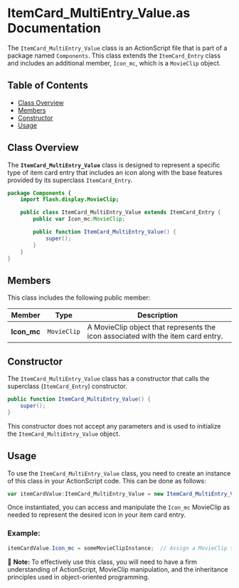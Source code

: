 # ItemCard_MultiEntry_Value.as Documentation

The `ItemCard_MultiEntry_Value` class is an ActionScript file that is part of a package named `Components`. This class extends the `ItemCard_Entry` class and includes an additional member, `Icon_mc`, which is a `MovieClip` object.

## Table of Contents
- [Class Overview](#class-overview)
- [Members](#members)
- [Constructor](#constructor)
- [Usage](#usage)

## Class Overview
The **`ItemCard_MultiEntry_Value`** class is designed to represent a specific type of item card entry that includes an icon along with the base features provided by its superclass `ItemCard_Entry`.

```actionscript
package Components {
    import flash.display.MovieClip;

    public class ItemCard_MultiEntry_Value extends ItemCard_Entry {
        public var Icon_mc:MovieClip;

        public function ItemCard_MultiEntry_Value() {
            super();
        }
    }
}
```

## Members

This class includes the following public member:

| Member | Type | Description |
| --- | --- | --- |
| **Icon_mc** | `MovieClip` | A MovieClip object that represents the icon associated with the item card entry. |

## Constructor

The `ItemCard_MultiEntry_Value` class has a constructor that calls the superclass (`ItemCard_Entry`) constructor.

```actionscript
public function ItemCard_MultiEntry_Value() {
    super();
}
```

This constructor does not accept any parameters and is used to initialize the `ItemCard_MultiEntry_Value` object.

## Usage

To use the `ItemCard_MultiEntry_Value` class, you need to create an instance of this class in your ActionScript code. This can be done as follows:

```actionscript
var itemCardValue:ItemCard_MultiEntry_Value = new ItemCard_MultiEntry_Value();
```

Once instantiated, you can access and manipulate the `Icon_mc` MovieClip as needed to represent the desired icon in your item card entry.

### Example:
```actionscript
itemCardValue.Icon_mc = someMovieClipInstance;  // Assign a MovieClip to the Icon_mc property
```

📝 **Note:** To effectively use this class, you will need to have a firm understanding of ActionScript, MovieClip manipulation, and the inheritance principles used in object-oriented programming.
